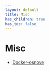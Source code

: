 ```yaml
---
layout: default
title: Misc
has_children: true
has_toc: false
---
```


# Misc

- [Docker-osnove](../docker)